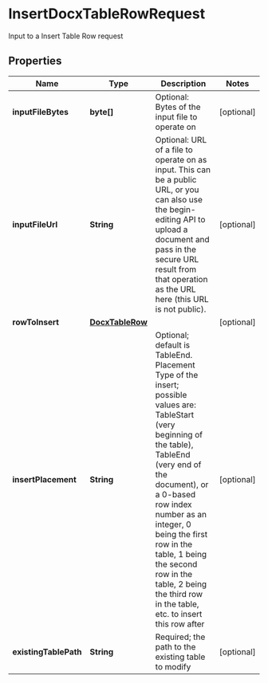 

# InsertDocxTableRowRequest

Input to a Insert Table Row request
## Properties

Name | Type | Description | Notes
------------ | ------------- | ------------- | -------------
**inputFileBytes** | **byte[]** | Optional: Bytes of the input file to operate on |  [optional]
**inputFileUrl** | **String** | Optional: URL of a file to operate on as input.  This can be a public URL, or you can also use the begin-editing API to upload a document and pass in the secure URL result from that operation as the URL here (this URL is not public). |  [optional]
**rowToInsert** | [**DocxTableRow**](DocxTableRow.md) |  |  [optional]
**insertPlacement** | **String** | Optional; default is TableEnd.  Placement Type of the insert; possible values are: TableStart (very beginning of the table), TableEnd (very end of the document), or a 0-based row index number as an integer, 0 being the first row in the table, 1 being the second row in the table, 2 being the third row in the table, etc. to insert this row after |  [optional]
**existingTablePath** | **String** | Required; the path to the existing table to modify |  [optional]




